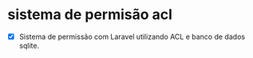 # sistema de permisão acl
- [x] Sistema de permissão com Laravel utilizando ACL e banco de dados sqlite.

 
